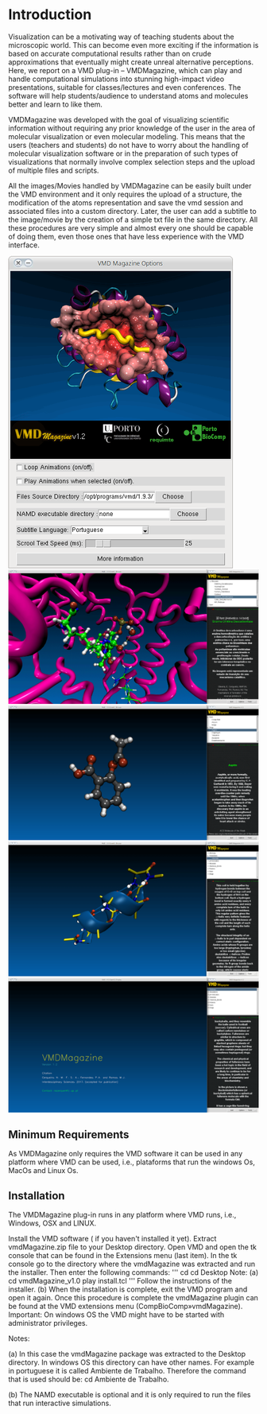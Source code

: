 # Introduction
Visualization can be a motivating way of teaching students about the microscopic world. This can become even more exciting if the information is based on accurate computational results rather than on crude approximations that eventually might create unreal alternative perceptions. Here, we report on a VMD plug-in – VMDMagazine, which can play and handle computational simulations into stunning high-impact video presentations, suitable for classes/lectures and even conferences. The software will help students/audience to understand atoms and molecules better and learn to like them.

VMDMagazine was developed with the goal of visualizing scientific information without requiring any prior knowledge of the user in the area of molecular visualization or even molecular modeling. This means that the users (teachers and students) do not have to worry about the handling of molecular visualization software or in the preparation of such types of visualizations that normally involve complex selection steps and the upload of multiple files and scripts.

All the images/Movies handled by VMDMagazine can be easily built under the VMD environment and it only requires the upload of a structure, the modification of the atoms representation and save the vmd session and associated files into a custom directory. Later, the user can add a subtitle to the image/movie by the creation of a simple txt file in the same directory. All these procedures are very simple and almost every one should be capable of doing them, even those ones that have less experience with the VMD interface.

![Image](Screenshots/image1.gif)
![Image](Screenshots/image2.gif)
![Image](Screenshots/image3.gif)
![Image](Screenshots/image4.gif)
![Image](Screenshots/image5.gif)

## Minimum Requirements
As VMDMagazine only requires the VMD software it can be used in any platform where VMD can be used, i.e., plataforms that run the windows Os, MacOs and Linux Os.

## Installation

The VMDMagazine plug-in runs in any platform where VMD runs, i.e., Windows, OSX and LINUX.

Install the VMD software ( if you haven't installed it yet).
Extract vmdMagazine.zip file to your Desktop directory.
Open VMD and open the tk console that can be found in the Extensions menu (last item).
In the tk console go to the directory where the vmdMagazine was extracted and run the installer. Then enter the following commands:
'''
   cd                     <Enter>
   cd Desktop             <Enter>     Note: (a)
   cd vmdMagazine_v1.0    <Enter>
   play install.tcl       <Enter>
'''
Follow the instructions of the installer. (b)
When the installation is complete, exit the VMD program and open it again.
Once this procedure is complete the vmdMagazine plugin can be found at the VMD extensions menu (CompBioComp»vmdMagazine).
Important: On windows OS the VMD might have to be started with administrator privileges.

Notes:

(a) In this case the vmdMagazine package was extracted to the Desktop directory. In windows OS this directory can have other names. For example in portuguese it is called Ambiente de Trabalho. Therefore the command that is used should be: cd Ambiente de Trabalho.

(b) The NAMD executable is optional and it is only required to run the files that run interactive simulations.
